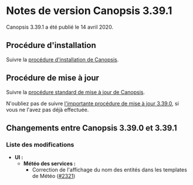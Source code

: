 # Notes de version Canopsis 3.39.1

Canopsis 3.39.1 a été publié le 14 avril 2020.

## Procédure d'installation

Suivre la [procédure d'installation de Canopsis](../guide-administration/installation/index.md).

## Procédure de mise à jour

Suivre la [procédure standard de mise à jour de Canopsis](../guide-administration/mise-a-jour/index.md).

N'oubliez pas de suivre [l'importante procédure de mise à jour 3.39.0](3.39.0.md), si vous ne l'avez pas déjà effectuée.

## Changements entre Canopsis 3.39.0 et 3.39.1

### Liste des modifications

*  **UI :**
    *  **Météo des services :**
        *  Correction de l'affichage du nom des entités dans les templates de Météo ([#2321](https://git.canopsis.net/canopsis/canopsis/-/issues/2321))
